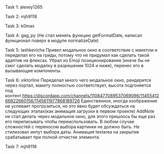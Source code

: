 Task 1: alexey1265

Task 2: mjh9118

Task 3: k0mas

Task 4: gag_py (Не стал менять функцию getFormatDate, написал функционал поверх в модуле normalizeDate)

Task 5: lashkevicha Привел модальное окно в соответствие с макетом и переделал его на гриды, потому что не придумал как сделать такой адаптив на флексах. Убрал из Emoji позиционирование (иначе бы не смог сделать модалку в разрешении 1024 и ниже), перенес его в вызывающие компоненты.

Task 6: viktorline
Переделал много чего модальное окно, рендерится через портал, макету полностью соответствует, высота подгоняется под контент.https://discordapp.com/channels/1108477089537069096/1145541266822660156/1145611977868189726
Единственное, иногда изображение не успевает прогрузиться, но это явно будет обсуждаться на следующих этапах(как анимация загрузки в первом проекте)
AddNote не стал делать через модальное окно, для этого пришлось бы еще раз его переписывать чтобы переиспользовать. В любом случае сложностей с переносом выбора картинки не должно быть. Не стилизовал инпут выбора даты. Анимация textarea на закрытие срабатывает при полной отчистке элемента.

Task 7: mjh9118
